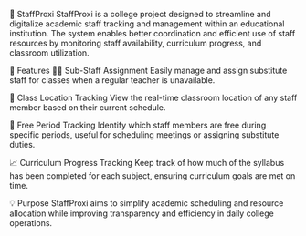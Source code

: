 📘 StaffProxi
StaffProxi is a college project designed to streamline and digitalize academic staff tracking and management within an educational institution. The system enables better coordination and efficient use of staff resources by monitoring staff availability, curriculum progress, and classroom utilization.

🔧 Features
🧑‍🏫 Sub-Staff Assignment
Easily manage and assign substitute staff for classes when a regular teacher is unavailable.

🏫 Class Location Tracking
View the real-time classroom location of any staff member based on their current schedule.

📅 Free Period Tracking
Identify which staff members are free during specific periods, useful for scheduling meetings or assigning substitute duties.

📈 Curriculum Progress Tracking
Keep track of how much of the syllabus has been completed for each subject, ensuring curriculum goals are met on time.

💡 Purpose
StaffProxi aims to simplify academic scheduling and resource allocation while improving transparency and efficiency in daily college operations.
